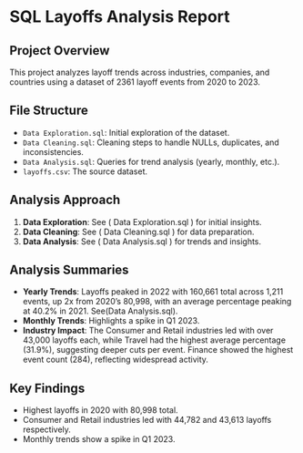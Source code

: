 # SQL Layoffs Analysis Report

## Project Overview
This project analyzes layoff trends across industries, companies, and countries using a dataset of 2361 layoff events from 2020 to 2023.

## File Structure
- `Data Exploration.sql`: Initial exploration of the dataset.
- `Data Cleaning.sql`: Cleaning steps to handle NULLs, duplicates, and inconsistencies.
- `Data Analysis.sql`: Queries for trend analysis (yearly, monthly, etc.).
- `layoffs.csv`: The source dataset.

## Analysis Approach
1. **Data Exploration**: See ( Data Exploration.sql ) for initial insights.
2. **Data Cleaning**: See ( Data Cleaning.sql ) for data preparation.
3. **Data Analysis**: See ( Data Analysis.sql ) for trends and insights.

## Analysis Summaries
- **Yearly Trends**: Layoffs peaked in 2022 with 160,661 total across 1,211 events, up 2x from 2020’s 80,998, with an average percentage peaking at 40.2% in 2021. See(Data Analysis.sql).
- **Monthly Trends**: Highlights a spike in Q1 2023.
- **Industry Impact**: The Consumer and Retail industries led with over 43,000 layoffs each, while Travel had the highest average percentage (31.9%), suggesting deeper cuts per event. Finance showed the highest event count (284), reflecting widespread activity.

## Key Findings
- Highest layoffs in 2020 with 80,998 total.
- Consumer and Retail industries led with 44,782 and 43,613 layoffs respectively.
- Monthly trends show a spike in Q1 2023.
